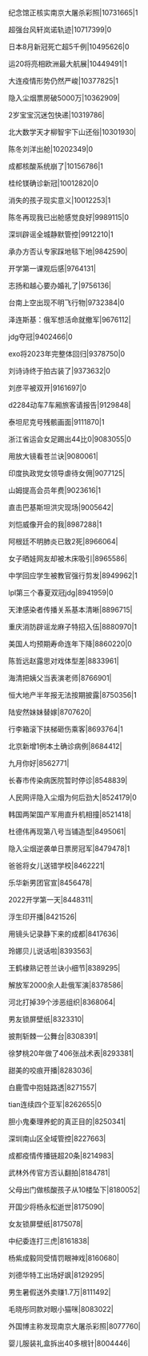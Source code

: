 纪念馆正核实南京大屠杀彩照|10731665|1

超强台风轩岚诺轨迹|10717399|0

日本8月新冠死亡超5千例|10495626|0

运20将亮相欧洲最大航展|10449491|1

大连疫情形势仍然严峻|10377825|1

隐入尘烟票房破5000万|10362909|

2岁宝宝沉迷包快递|10319786|

北大数学天才柳智宇下山还俗|10301930|

陈冬刘洋出舱|10202349|0

成都核酸系统崩了|10156786|1

桂纶镁确诊新冠|10012820|0

消失的孩子现实意义|10012253|1

陈冬再现我已出舱感觉良好|9989115|0

深圳辟谣全城静默管控|9912210|1

承办方否认专家踩地毯下地|9842590|

开学第一课观后感|9764131|

志扬和越心要办婚礼了|9756136|

台南上空出现不明飞行物|9732384|0

泽连斯基：俄军想活命就撤军|9676112|

jdg夺冠|9402466|0

exo将2023年完整体回归|9378750|0

刘诗诗终于拍古装了|9373632|0

刘彦平被双开|9161697|0

d2284动车7车厢旅客请报告|9129848|

泰坦尼克号残骸画面|9111870|1

浙江省运会女足踢出44比0|9083055|0

用放大镜看苍兰诀|9080061|

印度执政党女领导虐待女佣|9077125|

山姆提高会员年费|9023616|1

直击巴基斯坦洪灾现场|9005642|

刘恺威像开会的我|8987288|1

阿根廷不明肺炎已致2死|8966064|

女子晒娃网友却被木床吸引|8965586|

中学回应学生被教官强行剪发|8949962|1

lpl第三个春夏双冠jdg|8941959|0

天津感染者传播关系基本清晰|8896715|

重庆消防辟谣龙麻子特招入伍|8880970|1

美国人均预期寿命连年下降|8860220|0

陈哲远赵露思对戏体型差|8833961|

海清把姨父当表演老师|8766901|

恒大地产半年报无法按期披露|8750356|1

陆安然妹妹替嫁|8707620|

行李箱滚下扶梯砸伤乘客|8693764|1

北京新增1例本土确诊病例|8684412|

九月你好|8562771|

长春市传染病医院暂时停诊|8548839|

人民网评隐入尘烟为何后劲大|8524179|0

韩国两架国产军用直升机相撞|8521418|

杜德伟再现第八号当铺造型|8495061|

隐入尘烟逆袭单日票房冠军|8479478|1

爸爸将女儿送错学校|8462221|

乐华新男团官宣|8456478|

2022开学第一天|8448311|

浮生印开播|8421526|

用镜头记录静下来的成都|8417636|

玲娜贝儿说话啦|8393563|

王鹤棣熟记苍兰诀小细节|8389295|

解放军2000余人赴俄军演|8378586|

河北打掉39个涉恶组织|8368064|

男友锁屏壁纸|8323310|

披荆斩棘一公舞台|8308391|

徐梦桃20年做了406张战术表|8293381|

甜美的咬痕开播|8283036|

白鹿雪中抱娃路透|8271557|

tian连续四个亚军|8262655|0

胆小鬼秦理养蛇的真正目的|8250341|

深圳南山区全域管控|8227663|

成都疫情传播链超20条|8214983|

武林外传官方否认翻拍|8184781|

父母出门做核酸孩子从10楼坠下|8180052|

开国少将杨永松逝世|8175090|

女友锁屏壁纸|8175078|

中纪委连打三虎|8161838|

杨紫成毅同受情罚眼神戏|8160680|

刘德华特工出场好飒|8129295|

男生暑假送外卖赚1.7万|8111492|

毛晓彤同款对眼小猫咪|8083022|

外国博主称发现南京大屠杀彩照|8077760|

婴儿服装礼盒拆出40多根针|8004446|

